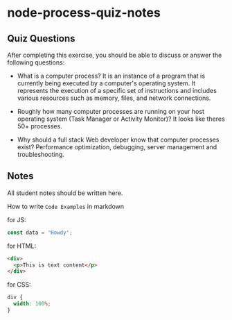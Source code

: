 # node-process-quiz-notes

## Quiz Questions

After completing this exercise, you should be able to discuss or answer the following questions:

- What is a computer process?
  It is an instance of a program that is currently being executed by a computer's operating system. It represents the execution of a specific set of instructions and includes various resources such as memory, files, and network connections.

- Roughly how many computer processes are running on your host operating system (Task Manager or Activity Monitor)?
  It looks like theres 50+ processes.

- Why should a full stack Web developer know that computer processes exist?
  Performance optimization, debugging, server management and troubleshooting.

## Notes

All student notes should be written here.

How to write `Code Examples` in markdown

for JS:

```javascript
const data = 'Howdy';
```

for HTML:

```html
<div>
  <p>This is text content</p>
</div>
```

for CSS:

```css
div {
  width: 100%;
}
```
